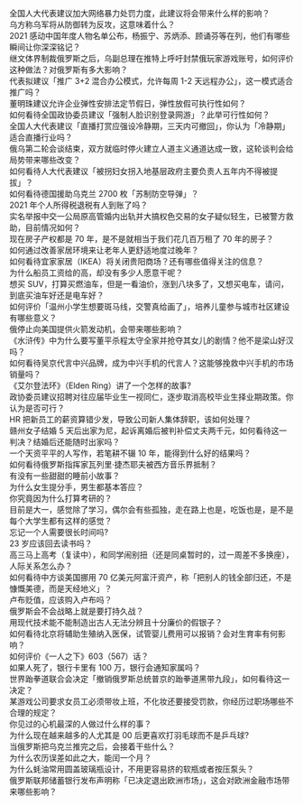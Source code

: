 全国人大代表建议加大网络暴力处罚力度，此建议将会带来什么样的影响？  
乌方称乌军将从防御转为反攻，这意味着什么？  
2021 感动中国年度人物名单公布，杨振宁、苏炳添、顾诵芬等在列，他们有哪些瞬间让你深深铭记？  
继文体界制裁俄罗斯之后，乌副总理在推特上呼吁封禁俄玩家游戏账号，如何评价这种做法？对俄罗斯有多大影响？  
代表拟建议「推广 3+2 混合办公模式，允许每周 1-2 天远程办公」，这一模式适合推广吗？  
董明珠建议允许企业弹性安排法定节假日，弹性放假可执行性如何？  
如何看待全国政协委员建议「强制人脸识别登录网游」？此举可行性如何？  
全国人大代表建议「直播打赏应强设冷静期，三天内可撤回」，你认为「冷静期」适合直播行业吗？  
俄乌第二轮会谈结束，双方就临时停火建立人道主义通道达成一致，这轮谈判会给局势带来哪些改变？  
如何看待人大代表建议「被拐妇女拐入地基层政府主要负责人五年内不得被提拔」？  
如何看待德国援助乌克兰 2700 枚「苏制防空导弹」？  
2021 年个人所得税退税有人到账了吗？  
实名举报中交一公局原高管婚内出轨并大搞权色交易的女子疑似轻生，已被警方救助，目前情况如何？  
现在房子产权都是 70 年，是不是就相当于我们花几百万租了 70 年的房子？  
如何通过改善家居环境来让老年人更舒适地度过晚年？  
如何看待宜家家居（IKEA）将关闭贵阳商场？还有哪些值得关注的信息？  
为什么船员工资给的高，却没有多少人愿意干呢？  
想买 SUV，打算买燃油车，但是一看油价，涨到八块多了，又想买电车，请问，到底买油车好还是电车好？  
如何评价「温州小学生想要斑马线，交警真给画了」，培养儿童参与城市社区建设有哪些意义？  
俄停止向美国提供火箭发动机，会带来哪些影响？  
《水浒传》中为什么要写董平杀程太守全家并抢夺其女儿的剧情？他不是梁山好汉吗？  
如何看待吴京代言中兴品牌，成为中兴手机的代言人？这能够挽救中兴手机的市场销量吗？  
《艾尔登法环》（Elden Ring）讲了一个怎样的故事?  
政协委员建议招聘对往应届毕业生一视同仁，逐步取消高校毕业生择业期政策。你认为是否可行？  
HR 把新员工的薪资算错少发，导致公司新人集体辞职，该如何处理？  
赣州女子结婚 5 天后出家为尼，起诉离婚后被判补偿丈夫两千元，如何看待这一判决？结婚后还能随时出家吗？  
一个天资平平的人写作，若笔耕不辍 10 年，能得到什么好的结果吗？  
如何看待俄罗斯指挥家瓦列里·捷杰耶夫被西方音乐界抵制？  
有没有一些甜甜的睡前小故事？  
为什么女生提分手，男生都基本答应？  
你究竟因为什么打算考研的？  
目前是大一，感觉除了学习，偶尔会有些孤独，走在路上也是，吃饭也是，是不是每个大学生都有这样的感觉？  
忘记一个人需要很长时间吗?  
23 岁应该回去读书吗？  
高三马上高考（复读中），和同学闹别扭（还是同桌暂时的，过一周差不多换座），人际关系怎么办？  
如何看待中方谈美国挪用 70 亿美元阿富汗资产，称「把别人的钱全部归还，不是慷慨美德，而是天经地义」？  
卢布贬值，应该购入卢布吗？  
俄罗斯会不会战略上就是要打持久战？  
用现代技术能不能制造出古人无法分辨且十分廉价的假银子？  
如何看待北京将辅助生殖纳入医保，试管婴儿费用可以报销？会对生育率有何影响？  
如何评价《一人之下》603（567）话？  
如果人死了，银行卡里有 100 万，银行会通知家属吗？  
世界跆拳道联合会决定「撤销俄罗斯总统普京的跆拳道黑带九段」，如何看待这一决定？  
某游戏公司要求女员工必须带妆上班，不化妆还要接受罚款，你经历过职场哪些不合理的规定？  
你见过的心机最深的人做过什么样的事？  
为什么现在越来越多的人尤其是 00 后更喜欢打羽毛球而不是乒乓球?  
当俄罗斯把乌克兰推完之后，会接着干些什么？  
为什么农历误差如此之大，能闰一个月？  
为什么蚝油常用圆盖玻璃瓶设计，不用更容易挤的软瓶或者按压泵头？  
俄罗斯联邦储蓄银行发布声明称「已决定退出欧洲市场」，这会对欧洲金融市场带来哪些影响？  
